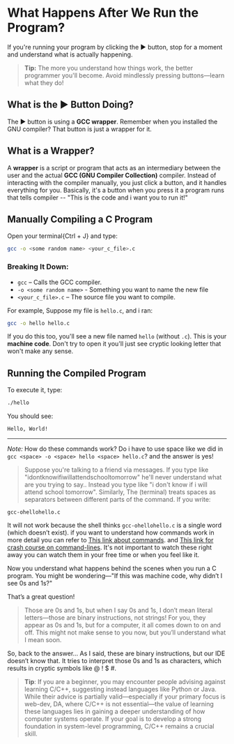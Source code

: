 # What Happens After We Run the Program?

If you're running your program by clicking the ▶️ button, stop for a moment and understand what is actually happening.

> **Tip:** The more you understand how things work, the better programmer you'll become. Avoid mindlessly pressing buttons—learn what they do!

## What is the ▶️ Button Doing?

The ▶️ button is using a **GCC wrapper**. Remember when you installed the GNU compiler? That button is just a wrapper for it.

## What is a Wrapper?

A **wrapper** is a script or program that acts as an intermediary between the user and the actual **GCC (GNU Compiler Collection)** compiler. Instead of interacting with the compiler manually, you just click a button, and it handles everything for you. Basically, it's a button when you press it a program runs that tells compiler -- "This is the code and i want you to run it!"


## Manually Compiling a C Program

Open your terminal{Ctrl + J} and type:

```bash
gcc -o <some random name> <your_c_file>.c
```

### Breaking It Down:

- `gcc` – Calls the GCC compiler.
- `-o <some random name>` - Something you want to name the new file
- `<your_c_file>.c` – The source file you want to compile.

For example, Suppose my file is `hello.c`, and i ran:

```bash
gcc -o hello hello.c
```

If you do this too, you'll see a new file named `hello` (without `.c`). This is your **machine code**. Don't try to open it you'll just see cryptic looking letter that won't make any sense.

## Running the Compiled Program

To execute it, type:

```bash
./hello
```

You should see:

```bash
Hello, World!
```

---

*Note:* How do these commands work? Do i have to use space like we did in `gcc <space> -o <space> hello <space> hello.c`? and the answer is yes!

> Suppose you're talking to a friend via messages. If you type like "idontknowifiwillattendschooltomorrow" he'll never understand what are you trying to say.. Instead you type like "i don't know if i will attend school tomorrow".
Similarly, The (terminal) treats spaces as separators between different parts of the command. If you write:

`gcc-ohellohello.c`

It will not work because the shell thinks `gcc-ohellohello.c` is a single word (which doesn’t exist). if you want to understand how commands work in more detail you can refer to [This link about commands](https://youtu.be/2P7fcVHxA9o?si=JXKXeeqI0YVkzbpw). and [This link for crash course on command-lines](https://youtu.be/yz7nYlnXLfE?si=YnFMi9icpVaSm4pJ). It's not important to watch these right away you can watch them in your free time or when you feel like it.

Now you understand what happens behind the scenes when you run a C program. You might be wondering—"If this was machine code, why didn’t I see 0s and 1s?"

That’s a great question!

   > Those are 0s and 1s, but when I say 0s and 1s, I don’t mean literal letters—those are binary instructions, not strings! For you, they appear as 0s and 1s, but for a computer, it all comes down to on and off. This might not make sense to you now, but you’ll understand what I mean soon.

So, back to the answer… As I said, these are binary instructions, but our IDE doesn’t know that. It tries to interpret those 0s and 1s as characters, which results in cryptic symbols like @ ! $ #.

> **Tip**: If you are a beginner, you may encounter people advising against learning C/C++, suggesting instead languages like Python or Java. While their advice is partially valid—especially if your primary focus is web-dev, DA, where C/C++ is not essential—the value of learning these languages lies in gaining a deeper understanding of how computer systems operate. If your goal is to develop a strong foundation in system-level programming, C/C++ remains a crucial skill.